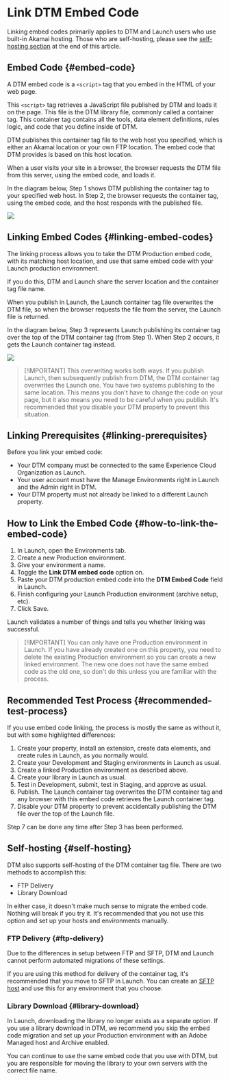 # Link DTM Embed Code

Linking embed codes primarily applies to DTM and Launch users who use built-in Akamai hosting. Those who are self-hosting, please see the [self-hosting section](#self-hosting) at the end of this article.

## Embed Code  {#embed-code}

A DTM embed code is a `<script>` tag that you embed in the HTML of your web page.

This `<script>` tag retrieves a JavaScript file published by DTM and loads it on the page. This file is the DTM library file, commonly called a container tag. This container tag contains all the tools, data element definitions, rules logic, and code that you define inside of DTM.

DTM publishes this container tag file to the web host you specified, which is either an Akamai location or your own FTP location. The embed code that DTM provides is based on this host location.

When a user visits your site in a browser, the browser requests the DTM file from this server, using the embed code, and loads it.

In the diagram below, Step 1 shows DTM publishing the container tag to your specified web host. In Step 2, the browser requests the container tag, using the embed code, and the host responds with the published file.

![](https://blobscdn.gitbook.com/v0/b/gitbook-28427.appspot.com/o/assets%2F-LAxHla2X11_-j5Ak32l%2F-LAyfZuSJ0NwVoeH8Fxx%2F-LAyfa5bqgTovB_vZ6yU%2Fdtm_publishing.png?generation=1524691284072582&alt=media)

## Linking Embed Codes  {#linking-embed-codes}

The linking process allows you to take the DTM Production embed code, with its matching host location, and use that same embed code with your Launch production environment.

If you do this, DTM and Launch share the server location and the container tag file name.

When you publish in Launch, the Launch container tag file overwrites the DTM file, so when the browser requests the file from the server, the Launch file is returned.

In the diagram below, Step 3 represents Launch publishing its container tag over the top of the DTM container tag \(from Step 1\). When Step 2 occurs, it gets the Launch container tag instead.

![](https://blobscdn.gitbook.com/v0/b/gitbook-28427.appspot.com/o/assets%2F-LAxHla2X11_-j5Ak32l%2F-LAyfZuSJ0NwVoeH8Fxx%2F-LAyfa5x25lPFZDNEA0o%2Flaunch_publishing.png?generation=1524691284013660&alt=media)

>[!IMPORTANT]  This overwriting works both ways. If you publish Launch, then subsequently publish from DTM, the DTM container tag overwrites the Launch one. You have two systems publishing to the same location. This means you don't have to change the code on your page, but it also means you need to be careful when you publish. It's recommended that you disable your DTM property to prevent this situation.

## Linking Prerequisites  {#linking-prerequisites}

Before you link your embed code:

* Your DTM company must be connected to the same Experience Cloud Organization as Launch.
* Your user account must have the Manage Environments right in Launch and the Admin right in DTM.
* Your DTM property must not already be linked to a different Launch property.

## How to Link the Embed Code  {#how-to-link-the-embed-code}

1. In Launch, open the Environments tab.
1. Create a new Production environment.
1. Give your environment a name.
1. Toggle the **Link DTM embed code** option on.
1. Paste your DTM production embed code into the **DTM Embed Code** field in Launch.
1. Finish configuring your Launch Production environment \(archive setup, etc\).
1. Click Save.

Launch validates a number of things and tells you whether linking was successful.

>[!IMPORTANT]  You can only have one Production environment in Launch. If you have already created one on this property, you need to delete the existing Production environment so you can create a new linked environment. The new one does not have the same embed code as the old one, so don't do this unless you are familiar with the process.

## Recommended Test Process  {#recommended-test-process}

If you use embed code linking, the process is mostly the same as without it, but with some highlighted differences:

1. Create your property, install an extension, create data elements, and create rules in Launch, as you normally would.
1. Create your Development and Staging environments in Launch as usual.
1. ​Create a linked Production environment as described above.
1. Create your library in Launch as usual.
1. Test in Development, submit, test in Staging, and approve as usual.
1. Publish. The Launch container tag overwrites the DTM container tag and any browser with this embed code retrieves the Launch container tag.
1. Disable your DTM property to prevent accidentally publishing the DTM file over the top of the Launch file.

Step 7 can be done any time after Step 3 has been performed.

## Self-hosting {#self-hosting}

DTM also supports self-hosting of the DTM container tag file. There are two methods to accomplish this:

* FTP Delivery
* Library Download

In either case, it doesn't make much sense to migrate the embed code. Nothing will break if you try it. It's recommended that you not use this option and set up your hosts and environments manually.

### FTP Delivery  {#ftp-delivery}

Due to the differences in setup between FTP and SFTP, DTM and Launch cannot perform automated migrations of these settings.

If you are using this method for delivery of the container tag, it's recommended that you move to SFTP in Launch. You can create an [SFTP host](../publishing/hosts.md#sftp) and use this for any environment that you choose.

### Library Download  {#library-download}

In Launch, downloading the library no longer exists as a separate option. If you use a library download in DTM, we recommend you skip the embed code migration and set up your Production environment with an Adobe Managed host and Archive enabled.

You can continue to use the same embed code that you use with DTM, but you are responsible for moving the library to your own servers with the correct file name.

